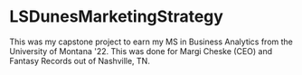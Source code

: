 # LSDunesMarketingStrategy
This was my capstone project to earn my MS in Business Analytics from the University of Montana '22. This was done for Margi Cheske (CEO) and Fantasy Records out of Nashville, TN.
